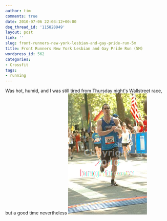 ```yaml
---
author: tim
comments: true
date: 2010-07-06 22:03:12+00:00
dsq_thread_id: '115828949'
layout: post
link: ''
slug: front-runners-new-york-lesbian-and-gay-pride-run-5m
title: Front Runners New York Lesbian and Gay Pride Run (5M)
wordpress_id: 562
categories:
- Crossfit
tags:
- running
---
```


Was hot, humid, and I was still tired from Thursday night's Wallstreet race,
but a good time nevertheless  ![](/images/2010/07/2010-07-06_1800.png)
